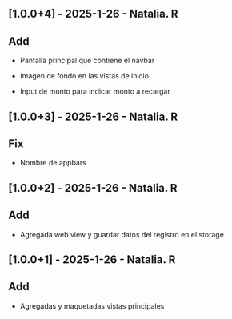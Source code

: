 ## [1.0.0+4] - 2025-1-26 - Natalia. R

## Add

- Pantalla principal que contiene el navbar

- Imagen de fondo en las vistas de inicio

- Input de monto para indicar monto a recargar

## [1.0.0+3] - 2025-1-26 - Natalia. R

## Fix

- Nombre de appbars

## [1.0.0+2] - 2025-1-26 - Natalia. R

## Add

- Agregada web view y guardar datos del registro en el storage

## [1.0.0+1] - 2025-1-26 - Natalia. R

## Add

- Agregadas y maquetadas vistas principales
